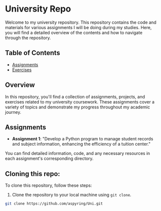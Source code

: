 # University Repo 

Welcome to my university repository. This repository contains the code and materials for various assignments I will be doing during my studies. Here, you will find a detailed overview of the contents and how to navigate through the repository.

## Table of Contents
- [Assignments](https://github.com/aspyring/Uni/tree/main/Assignments)
- [Exercises](https://github.com/aspyring/Uni/tree/main/Exercises)

## Overview

In this repository, you'll find a collection of assignments, projects, and exercises related to my university coursework. These assignments cover a variety of topics and demonstrate my progress throughout my academic journey.

## Assignments

- **Assignment 1**: "Develop a Python program  to manage student records and subject information, enhancing the efficiency of a tuition center."

You can find detailed information, code, and any necessary resources in each assignment's corresponding directory.

## Cloning this repo:

To clone this repository, follow these steps:

1. Clone the repository to your local machine using `git clone`.

```bash
git clone https://github.com/aspyring/Uni.git
